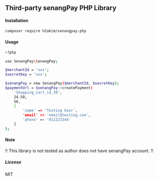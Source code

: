 ## Third-party senangPay PHP Library

#### Installation
```bash
composer require h2akim/senangpay-php
```


#### Usage

```bash
<?php

use SenangPay\SenangPay;

$merchantId = 'xxx';
$secretKey = 'xxx';

$senangPay = new SenangPay($merchantId, $secretKey);
$paymentUrl = $senangPay->createPayment(
	'Shopping_cart_id_30',
	24.50,
	56,
	[
		'name' => 'Testing User',
		'email' => 'email@testing.com',
		'phone' => '011223344'
	]
);

```

#### Note

:bangbang: This library is not tested as author does not have senangPay account. :bangbang:

##### License
MIT